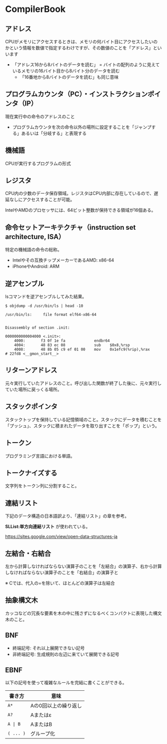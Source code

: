 # CompilerBook

## アドレス

CPUがメモリにアクセスするときは、メモリの何バイト目にアクセスしたいのかという情報を数値で指定するわけですが、その数値のことを「アドレス」といいます

- 「アドレス16から8バイトのデータを読む」 = バイトの配列のように見えているメモリの16バイト目から8バイト分のデータを読む
  - 「16番地から8バイトのデータを読む」も同じ意味

## プログラムカウンタ（PC）・インストラクションポインタ（IP）

現在実行中の命令のアドレスのこと

- プログラムカウンタを次の命令以外の場所に設定することを「ジャンプする」あるいは「分岐する」と表現する

## 機械語

CPUが実行するプログラムの形式

## レジスタ

CPU内の少数のデータ保存領域。レジスタはCPU内部に存在しているので、遅延なしにアクセスすることが可能。

IntelやAMDのプロセッサには、64ビット整数が保持できる領域が16個ある。

## 命令セットアーキテクチャ（instruction set architecture, ISA）

特定の機械語の命令の総称。

- Intelやその互換チップメーカーであるAMD: x86-64
- iPhoneやAndroid: ARM

## 逆アセンブル

lsコマンドを逆アセンブルしてみた結果。

```console
$ objdump -d /usr/bin/ls | head -10

/usr/bin/ls:     file format elf64-x86-64


Disassembly of section .init:

0000000000004000 <.init>:
    4000:       f3 0f 1e fa             endbr64 
    4004:       48 83 ec 08             sub    $0x8,%rsp
    4008:       48 8b 05 c9 ef 01 00    mov    0x1efc9(%rip),%rax        # 22fd8 <__gmon_start__>
```

## リターンアドレス

元々実行していたアドレスのこと。呼び出した関数が終了した後に、元々実行していた場所に戻っくる場所。


## スタックポインタ

スタックトップを保持している記憶領域のこと。スタックにデータを積むことを「プッシュ」、スタックに積まれたデータを取り出すことを「ポップ」という。

## トークン

プログラミング言語における単語。

## トークナイズする

文字列をトークン列に分割すること。

## 連結リスト

下記のデータ構造の日本語訳より、「連結リスト」の章を参考。

**SLList:単方向連結リスト** が使われている。

<https://sites.google.com/view/open-data-structures-ja>

## 左結合・右結合

左から計算しなければならない演算子のことを「左結合」の演算子、右から計算しなければならない演算子のことを「右結合」の演算子と

※ Cでは、代入の=を除いて、ほとんどの演算子は左結合

## 抽象構文木

カッコなどの冗長な要素を木の中に残さずになるべくコンパクトに表現した構文木のこと。

## BNF

- 終端記号: それ以上展開できない記号
- 非終端記号: 生成規則の左辺に来ていて展開できる記号

## EBNF

以下の記号を使って複雑なルールを完結に書くことができる。

| 書き方 |	意味 |
| --- |	--- |
| `A*` |	Aの0回以上の繰り返し |
| `A?` |	Aまたはε |
| `A \| B` |	AまたはB |
| `( ... )` |	グループ化 |
